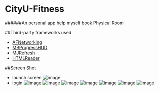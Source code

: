 # CityU-Fitness
######An personal app help myself book Physical Room

##Third-party frameworks used
* [AFNetworking](https://github.com/AFNetworking/AFNetworking)
* [MBProgressHUD](https://github.com/jdg/MBProgressHUD)
* [MJRefresh](https://github.com/CoderMJLee/MJRefresh)
* [HTMLReader](https://github.com/nolanw/HTMLReader)

##Screen Shot
* launch screen
![image](https://github.com/brookgao/CityU-Fitness/blob/master/ScreenShot/1_launch.png)
* login
![image](https://github.com/brookgao/CityU-Fitness/blob/master/ScreenShot/2_login.png)
![image](https://github.com/brookgao/CityU-Fitness/blob/master/ScreenShot/3_booingDate.png)
![image](https://github.com/brookgao/CityU-Fitness/blob/master/ScreenShot/4_tryToBooking.png)
![image](https://github.com/brookgao/CityU-Fitness/blob/master/ScreenShot/5_booingSuccess.png)
![image](https://github.com/brookgao/CityU-Fitness/blob/master/ScreenShot/6_enquire.png)
![image](https://github.com/brookgao/CityU-Fitness/blob/master/ScreenShot/7_cancelBooing.png)
![image](https://github.com/brookgao/CityU-Fitness/blob/master/ScreenShot/8_me.png)

